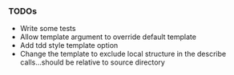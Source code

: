 ### TODOs

- Write some tests
- Allow template argument to override default template
- Add tdd style template option
- Change the template to exclude local structure in the describe calls...should be relative to source directory
